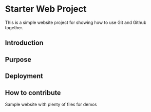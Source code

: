 # Starter Web Project

This is a simple website project for showing how to use Git and Github together.

## Introduction
## Purpose
## Deployment
## How to contribute


Sample website with plenty of files for demos